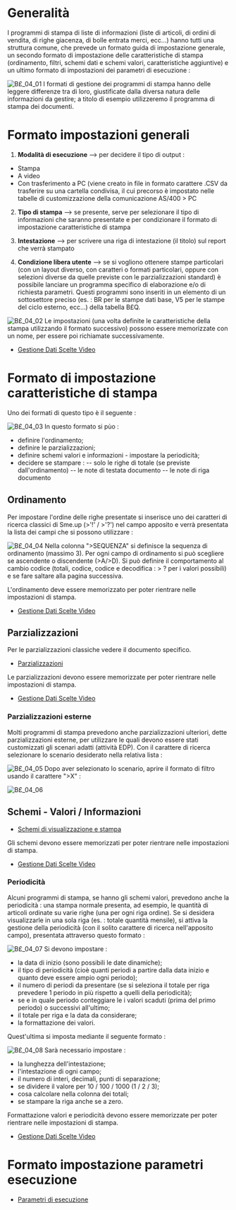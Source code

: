 # Generalità
I programmi di stampa di liste di informazioni (liste di articoli, di ordini di vendita, di righe giacenza, di bolle entrata merci, ecc...) hanno tutti una struttura comune, che prevede un formato guida di impostazione generale, un secondo formato di impostazione delle caratteristiche di stampa (ordinamento, filtri, schemi dati e schemi valori, caratteristiche aggiuntive) e un ultimo formato di impostazioni dei parametri di esecuzione : 

![B£_04_01](http://doc.smeup.com/immagini/MBDOC_OPE-B£_STA/BX_04_01.png)
I formati di gestione dei programmi di stampa hanno delle leggere differenze tra di loro, giustificate dalla diversa natura delle informazioni da gestire; a titolo di esempio utilizzeremo il programma di stampa dei documenti.

# Formato impostazioni generali

1. **Modalità di esecuzione**    -->    per decidere il tipo di output : 

- Stampa
- A video
- Con trasferimento a PC (viene creato in file in formato carattere .CSV da trasferire su una cartella condivisa, il cui precorso è impostato nelle tabelle di customizzazione della comunicazione AS/400 > PC


2. **Tipo di stampa**    -->    se presente, serve per selezionare il tipo di informazioni che saranno presentate e per condizionare il formato di impostazione caratteristiche di stampa

3. **Intestazione**    -->    per scrivere una riga di intestazione (il titolo) sul report che verrà stampato

4. **Condizione libera utente**    -->    se si vogliono ottenere stampe particolari (con un layout diverso, con caratteri o formati particolari, oppure con selezioni diverse da quelle previste con le parzializzazioni standard) è possibile lanciare un programma specifico di elaborazione e/o di richiesta parametri. Questi programmi sono inseriti in un elemento di un sottosettore preciso (es. :  BR per le stampe dati base, V5 per le stampe del ciclo esterno, ecc...) della tabella B£Q.


![B£_04_02](http://doc.smeup.com/immagini/MBDOC_OPE-B£_STA/BX_04_02.png)
Le impostazioni (una volta definite le caratteristiche della stampa utilizzando il formato successivo) possono essere memorizzate con un nome, per essere poi richiamate successivamente.
- [Gestione Dati Scelte Video](Sorgenti/DOC/OJ/PGM/B£MDV0)

# Formato di impostazione caratteristiche di stampa
Uno dei formati di questo tipo è il seguente : 

![B£_04_03](http://doc.smeup.com/immagini/MBDOC_OPE-B£_STA/BX_04_03.png)
In questo formato si pùo : 

- definire l'ordinamento;
- definire le parzializzazioni;
- definire schemi valori e informazioni - impostare la periodicità;
- decidere se  stampare : 
-- solo le righe di totale (se previste dall'ordinamento)
-- le note di testata documento
-- le note di riga documento


## Ordinamento
Per impostare l'ordine delle righe presentate si inserisce uno dei caratteri di ricerca classici di Sme.up (>'!' / >'?') nel campo apposito e verrà presentata la lista dei campi che si possono utilizzare : 

![B£_04_04](http://doc.smeup.com/immagini/MBDOC_OPE-B£_STA/BX_04_04.png)
Nella colonna ">SEQUENZA" si definisce la sequenza di ordinamento (massimo 3).
Per ogni campo di ordinamento si può scegliere se ascendente o discendente (>A/>D).
Si può definire il comportamento al cambio codice (totali, codice, codice e decodifica : > ? per i valori possibili) e se fare saltare alla pagina successiva.

L'ordinamento deve essere memorizzato per poter rientrare nelle impostazioni di stampa.
- [Gestione Dati Scelte Video](Sorgenti/DOC/OJ/PGM/B£MDV0)

## Parzializzazioni
Per le parzializzazioni classiche vedere il documento specifico.
- [Parzializzazioni](Sorgenti/DOC_OPE/TA/B£AMO/B£_PAR)

Le parzializzazioni devono essere memorizzate per poter rientrare nelle impostazioni di stampa.
- [Gestione Dati Scelte Video](Sorgenti/DOC/OJ/PGM/B£MDV0)

### Parzializzazioni esterne
Molti programmi di stampa prevedono anche parzializzazioni ulteriori, dette parzializzazioni esterne, per utilizzare le quali devono essere stati customizzati gli scenari adatti (attività EDP).
Con il carattere di ricerca selezionare lo scenario desiderato nella relativa lista : 

![B£_04_05](http://doc.smeup.com/immagini/MBDOC_OPE-B£_STA/BX_04_05.png)
Dopo aver selezionato lo scenario, aprire il formato di filtro usando il carattere ">X" : 

![B£_04_06](http://doc.smeup.com/immagini/MBDOC_OPE-B£_STA/BX_04_06.png)
## Schemi - Valori / Informazioni
- [Schemi di visualizzazione e stampa](Sorgenti/DOC_OPE/TA/B£AMO/B£_SCH)

Gli schemi devono essere memorizzati per poter rientrare nelle impostazioni di stampa.
- [Gestione Dati Scelte Video](Sorgenti/DOC/OJ/PGM/B£MDV0)

### Periodicità
Alcuni programmi di stampa, se hanno gli schemi valori, prevedono anche la periodicità :  una stampa normale presenta, ad esempio, le quantità di articoli ordinate su varie righe (una per ogni riga ordine).
Se si desidera visualizzarle in una sola riga (es. :  totale quantità mensile), si attiva la gestione della periodicità (con il solito carattere di ricerca nell'apposito campo), presentata attraverso questo formato : 


![B£_04_07](http://doc.smeup.com/immagini/MBDOC_OPE-B£_STA/BX_04_07.png)
Si devono impostare : 

- la data di inizio (sono possibili le date dinamiche);
- il tipo di periodicità (cioè quanti periodi a partire dalla data inizio e quanto deve essere ampio ogni periodo);
- il numero di periodi da presentare (se si seleziona il totale per riga prevedere 1 periodo in più rispetto a quelli della periodicità);
- se e in quale periodo conteggiare le i valori scaduti (prima del primo periodo) o successivi all'ultimo;
- il totale per riga e la data da considerare;
- la formattazione dei valori.

Quest'ultima si imposta mediante il seguente formato : 


![B£_04_08](http://doc.smeup.com/immagini/MBDOC_OPE-B£_STA/BX_04_08.png)
Sarà necessario impostare : 

- la lunghezza dell'intestazione;
- l'intestazione di ogni campo;
- il numero di interi, decimali, punti di separazione;
- se dividere il valore per 10 / 100 / 1000 (1 / 2 / 3);
- cosa calcolare nella colonna dei totali;
- se stampare la riga anche se a zero.



Formattazione valori e periodicità devono essere memorizzate per poter rientrare nelle impostazioni di stampa.
- [Gestione Dati Scelte Video](Sorgenti/DOC/OJ/PGM/B£MDV0)

# Formato impostazione parametri esecuzione
- [Parametri di esecuzione](Sorgenti/DOC/OJ/PGM/B£GPE2)
